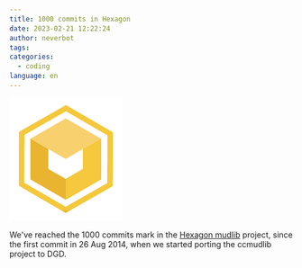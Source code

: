 ```yaml
---
title: 1000 commits in Hexagon
date: 2023-02-21 12:22:24
author: neverbot
tags:
categories:
  - coding
language: en
---
```


![Hexagon logo](./1000-commits-in-hexagon/hexagon_logo_bg.png)

We've reached the 1000 commits mark in the [Hexagon mudlib](https://github.com/maldorne/hexagon) project, since the first commit in 26 Aug 2014, when we started porting the ccmudlib project to DGD.
